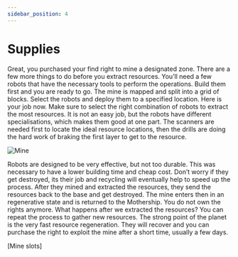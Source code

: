 ```yaml
---
sidebar_position: 4
---
```


# Supplies

Great, you purchased your find right to mine a designated zone. There are a few more things to do before you extract resources. You’ll need a few robots that have the necessary tools to perform the operations. Build them first and you are ready to go.
The mine is mapped and split into a grid of blocks. Select the robots and deploy them to a specified location. Here is your job now. Make sure to select the right combination of robots to extract the most resources. It is not an easy job, but the robots have different specialisations, which makes them good at one part. The scanners are needed first to locate the ideal resource locations, then the drills are doing the hard work of braking the first layer to get to the resource.

![Mine](/img/wiki/mine.png)

Robots are designed to be very effective, but not too durable. This was necessary to have a lower building time and cheap cost. Don’t worry if they get destroyed, its their job and recycling will eventually help to speed up the process. After they mined and extracted the resources, they send the resources back to the base and get destroyed. The mine enters then in an regenerative state and is returned to the Mothership. You do not own the rights anymore.
What happens after we extracted the resources? You can repeat the process to gather new resources. The strong point of the planet is the very fast resource regeneration. They will recover and you can purchase the right to exploit the mine after a short time, usually a few days.

[Mine slots]